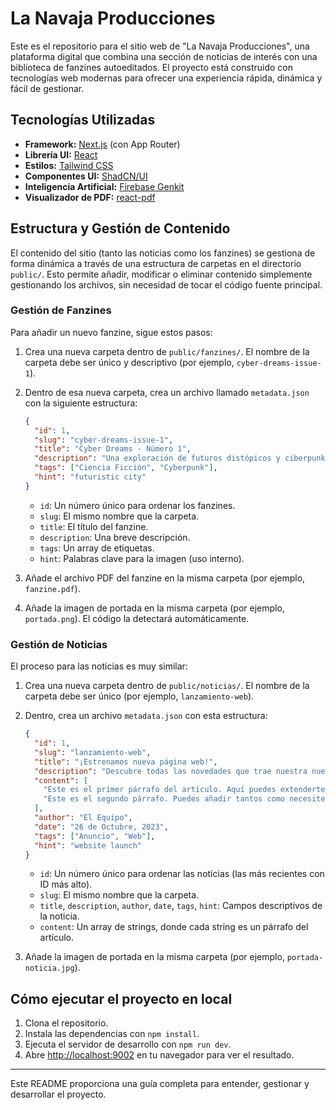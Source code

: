 # La Navaja Producciones

Este es el repositorio para el sitio web de "La Navaja Producciones", una plataforma digital que combina una sección de noticias de interés con una biblioteca de fanzines autoeditados. El proyecto está construido con tecnologías web modernas para ofrecer una experiencia rápida, dinámica y fácil de gestionar.

## Tecnologías Utilizadas

*   **Framework:** [Next.js](https://nextjs.org/) (con App Router)
*   **Librería UI:** [React](https://react.dev/)
*   **Estilos:** [Tailwind CSS](https://tailwindcss.com/)
*   **Componentes UI:** [ShadCN/UI](https://ui.shadcn.com/)
*   **Inteligencia Artificial:** [Firebase Genkit](https://firebase.google.com/docs/genkit)
*   **Visualizador de PDF:** [react-pdf](https://github.com/wojtekmaj/react-pdf)

## Estructura y Gestión de Contenido

El contenido del sitio (tanto las noticias como los fanzines) se gestiona de forma dinámica a través de una estructura de carpetas en el directorio `public/`. Esto permite añadir, modificar o eliminar contenido simplemente gestionando los archivos, sin necesidad de tocar el código fuente principal.

### Gestión de Fanzines

Para añadir un nuevo fanzine, sigue estos pasos:

1.  Crea una nueva carpeta dentro de `public/fanzines/`. El nombre de la carpeta debe ser único y descriptivo (por ejemplo, `cyber-dreams-issue-1`).

2.  Dentro de esa nueva carpeta, crea un archivo llamado `metadata.json` con la siguiente estructura:
    ```json
    {
      "id": 1,
      "slug": "cyber-dreams-issue-1",
      "title": "Cyber Dreams - Número 1",
      "description": "Una exploración de futuros distópicos y ciberpunk.",
      "tags": ["Ciencia Ficción", "Cyberpunk"],
      "hint": "futuristic city"
    }
    ```
    *   `id`: Un número único para ordenar los fanzines.
    *   `slug`: El mismo nombre que la carpeta.
    *   `title`: El título del fanzine.
    *   `description`: Una breve descripción.
    *   `tags`: Un array de etiquetas.
    *   `hint`: Palabras clave para la imagen (uso interno).

3.  Añade el archivo PDF del fanzine en la misma carpeta (por ejemplo, `fanzine.pdf`).
4.  Añade la imagen de portada en la misma carpeta (por ejemplo, `portada.png`). El código la detectará automáticamente.

### Gestión de Noticias

El proceso para las noticias es muy similar:

1.  Crea una nueva carpeta dentro de `public/noticias/`. El nombre de la carpeta debe ser único (por ejemplo, `lanzamiento-web`).

2.  Dentro, crea un archivo `metadata.json` con esta estructura:
    ```json
    {
      "id": 1,
      "slug": "lanzamiento-web",
      "title": "¡Estrenamos nueva página web!",
      "description": "Descubre todas las novedades que trae nuestra nueva plataforma.",
      "content": [
        "Este es el primer párrafo del artículo. Aquí puedes extenderte sobre el tema.",
        "Este es el segundo párrafo. Puedes añadir tantos como necesites."
      ],
      "author": "El Equipo",
      "date": "26 de Octubre, 2023",
      "tags": ["Anuncio", "Web"],
      "hint": "website launch"
    }
    ```
    *   `id`: Un número único para ordenar las noticias (las más recientes con ID más alto).
    *   `slug`: El mismo nombre que la carpeta.
    *   `title`, `description`, `author`, `date`, `tags`, `hint`: Campos descriptivos de la noticia.
    *   `content`: Un array de strings, donde cada string es un párrafo del artículo.

3.  Añade la imagen de portada en la misma carpeta (por ejemplo, `portada-noticia.jpg`).

## Cómo ejecutar el proyecto en local

1.  Clona el repositorio.
2.  Instala las dependencias con `npm install`.
3.  Ejecuta el servidor de desarrollo con `npm run dev`.
4.  Abre [http://localhost:9002](http://localhost:9002) en tu navegador para ver el resultado.

---
Este README proporciona una guía completa para entender, gestionar y desarrollar el proyecto.
